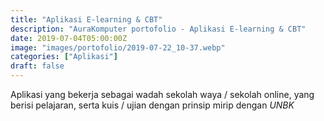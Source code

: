 ```yaml
---
title: "Aplikasi E-learning & CBT"
description: "AuraKomputer portofolio - Aplikasi E-learning & CBT"
date: 2019-07-04T05:00:00Z
image: "images/portofolio/2019-07-22_10-37.webp"
categories: ["Aplikasi"]
draft: false
---
```


Aplikasi yang bekerja sebagai wadah sekolah waya / sekolah online, yang
berisi pelajaran, serta kuis / ujian dengan prinsip mirip dengan <i>UNBK</i>
